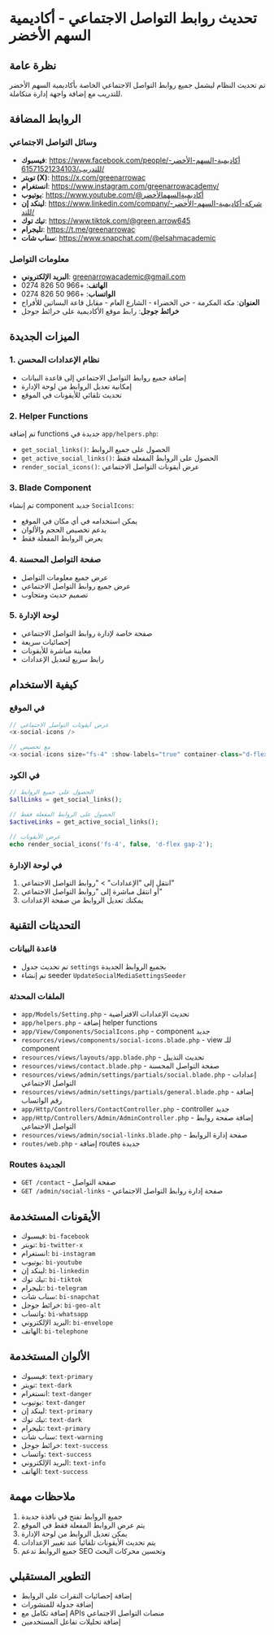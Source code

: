 # تحديث روابط التواصل الاجتماعي - أكاديمية السهم الأخضر

## نظرة عامة
تم تحديث النظام ليشمل جميع روابط التواصل الاجتماعي الخاصة بأكاديمية السهم الأخضر للتدريب مع إضافة واجهة إدارة متكاملة.

## الروابط المضافة

### وسائل التواصل الاجتماعي
- **فيسبوك**: https://www.facebook.com/people/أكاديمية-السهم-الأخضر-للتدريب/61571521234103/
- **تويتر (X)**: https://x.com/greenarrowac
- **انستغرام**: https://www.instagram.com/greenarrowacademy/
- **يوتيوب**: https://www.youtube.com/@أكاديميةالسهمالأخضر
- **لينكد إن**: https://www.linkedin.com/company/شركة-أكاديمية-السهم-الأخضر-للتد/
- **تيك توك**: https://www.tiktok.com/@green.arrow645
- **تليجرام**: https://t.me/greenarrowac
- **سناب شات**: https://www.snapchat.com/@elsahmacademic

### معلومات التواصل
- **البريد الإلكتروني**: greenarrowacademic@gmail.com
- **الهاتف**: +966 50 826 0274
- **الواتساب**: +966 50 826 0274
- **العنوان**: مكة المكرمة - حي الخضراء - الشارع العام - مقابل قاعة البساتين للأفراح
- **خرائط جوجل**: رابط موقع الأكاديمية على خرائط جوجل

## الميزات الجديدة

### 1. نظام الإعدادات المحسن
- إضافة جميع روابط التواصل الاجتماعي إلى قاعدة البيانات
- إمكانية تعديل الروابط من لوحة الإدارة
- تحديث تلقائي للأيقونات في الموقع

### 2. Helper Functions
تم إضافة functions جديدة في `app/helpers.php`:
- `get_social_links()`: الحصول على جميع الروابط
- `get_active_social_links()`: الحصول على الروابط المفعلة فقط
- `render_social_icons()`: عرض أيقونات التواصل الاجتماعي

### 3. Blade Component
تم إنشاء component جديد `SocialIcons`:
- يمكن استخدامه في أي مكان في الموقع
- يدعم تخصيص الحجم والألوان
- يعرض الروابط المفعلة فقط

### 4. صفحة التواصل المحسنة
- عرض جميع معلومات التواصل
- عرض جميع روابط التواصل الاجتماعي
- تصميم حديث ومتجاوب

### 5. لوحة الإدارة
- صفحة خاصة لإدارة روابط التواصل الاجتماعي
- إحصائيات سريعة
- معاينة مباشرة للأيقونات
- رابط سريع لتعديل الإعدادات

## كيفية الاستخدام

### في الموقع
```php
// عرض أيقونات التواصل الاجتماعي
<x-social-icons />

// مع تخصيص
<x-social-icons size="fs-4" :show-labels="true" container-class="d-flex gap-3" />
```

### في الكود
```php
// الحصول على جميع الروابط
$allLinks = get_social_links();

// الحصول على الروابط المفعلة فقط
$activeLinks = get_active_social_links();

// عرض الأيقونات
echo render_social_icons('fs-4', false, 'd-flex gap-2');
```

### في لوحة الإدارة
1. انتقل إلى "الإعدادات" > "روابط التواصل الاجتماعي"
2. أو انتقل مباشرة إلى "روابط التواصل الاجتماعي"
3. يمكنك تعديل الروابط من صفحة الإعدادات

## التحديثات التقنية

### قاعدة البيانات
- تم تحديث جدول `settings` بجميع الروابط الجديدة
- تم إنشاء seeder `UpdateSocialMediaSettingsSeeder`

### الملفات المحدثة
- `app/Models/Setting.php` - تحديث الإعدادات الافتراضية
- `app/helpers.php` - إضافة helper functions
- `app/View/Components/SocialIcons.php` - component جديد
- `resources/views/components/social-icons.blade.php` - view للـ component
- `resources/views/layouts/app.blade.php` - تحديث التذييل
- `resources/views/contact.blade.php` - صفحة التواصل المحسنة
- `resources/views/admin/settings/partials/social.blade.php` - إعدادات التواصل الاجتماعي
- `resources/views/admin/settings/partials/general.blade.php` - إضافة رقم الواتساب
- `app/Http/Controllers/ContactController.php` - controller جديد
- `app/Http/Controllers/Admin/AdminController.php` - إضافة صفحة روابط التواصل الاجتماعي
- `resources/views/admin/social-links.blade.php` - صفحة إدارة الروابط
- `routes/web.php` - إضافة routes جديدة

### Routes الجديدة
- `GET /contact` - صفحة التواصل
- `GET /admin/social-links` - صفحة إدارة روابط التواصل الاجتماعي

## الأيقونات المستخدمة
- فيسبوك: `bi-facebook`
- تويتر: `bi-twitter-x`
- انستغرام: `bi-instagram`
- يوتيوب: `bi-youtube`
- لينكد إن: `bi-linkedin`
- تيك توك: `bi-tiktok`
- تليجرام: `bi-telegram`
- سناب شات: `bi-snapchat`
- خرائط جوجل: `bi-geo-alt`
- واتساب: `bi-whatsapp`
- البريد الإلكتروني: `bi-envelope`
- الهاتف: `bi-telephone`

## الألوان المستخدمة
- فيسبوك: `text-primary`
- تويتر: `text-dark`
- انستغرام: `text-danger`
- يوتيوب: `text-danger`
- لينكد إن: `text-primary`
- تيك توك: `text-dark`
- تليجرام: `text-primary`
- سناب شات: `text-warning`
- خرائط جوجل: `text-success`
- واتساب: `text-success`
- البريد الإلكتروني: `text-info`
- الهاتف: `text-success`

## ملاحظات مهمة
1. جميع الروابط تفتح في نافذة جديدة
2. يتم عرض الروابط المفعلة فقط في الموقع
3. يمكن تعديل الروابط من لوحة الإدارة
4. يتم تحديث الأيقونات تلقائياً عند تغيير الإعدادات
5. جميع الروابط تدعم SEO وتحسين محركات البحث

## التطوير المستقبلي
- إضافة إحصائيات النقرات على الروابط
- إضافة جدولة للمنشورات
- إضافة تكامل مع APIs منصات التواصل الاجتماعي
- إضافة تحليلات تفاعل المستخدمين 